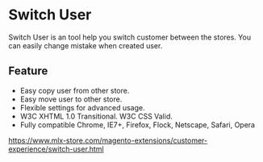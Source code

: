 # Switch User

Switch User is an tool help you switch customer between the stores. You can easily change mistake when created user.

## Feature
- Easy copy user from other store.
- Easy move user to other store.
- Flexible settings for advanced usage.
- W3C XHTML 1.0 Transitional. W3C CSS Valid.
- Fully compatible Chrome, IE7+, Firefox, Flock, Netscape, Safari, Opera

https://www.mlx-store.com/magento-extensions/customer-experience/switch-user.html

